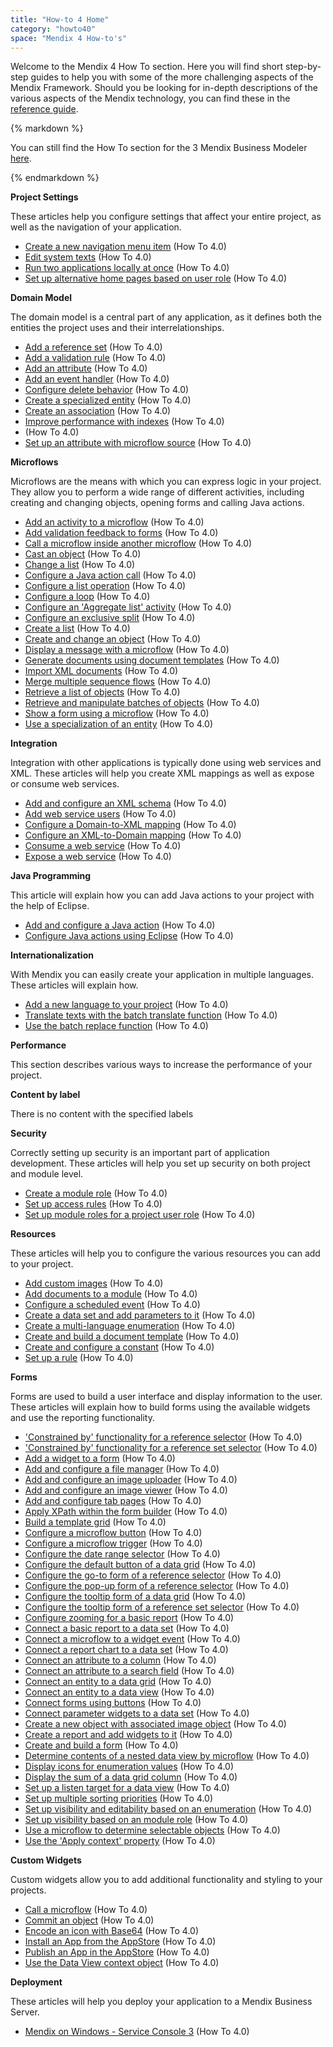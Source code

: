 ```yaml
---
title: "How-to 4 Home"
category: "howto40"
space: "Mendix 4 How-to's"
---
```

Welcome to the Mendix 4 How To section. Here you will find short step-by-step guides to help you with some of the more challenging aspects of the Mendix Framework. Should you be looking for in-depth descriptions of the various aspects of the Mendix technology, you can find these in the [reference guide](https://world.mendix.com/display/refguide4/Introduction).

<div class="alert alert-info">{% markdown %}

You can still find the How To section for the 3 Mendix Business Modeler [here](https://world.mendix.com/display/howto30/Home).

{% endmarkdown %}</div>**Project Settings**

These articles help you configure settings that affect your entire project, as well as the navigation of your application.

*   [Create a new navigation menu item](/display/howto40/create-a-new-navigation-menu-item) (How To 4.0)
*   [Edit system texts](/display/howto40/edit-system-texts) (How To 4.0)
*   [Run two applications locally at once](/display/howto40/run-two-applications-locally-at-once) (How To 4.0)
*   [Set up alternative home pages based on user role](/display/howto40/set-up-alternative-home-pages-based-on-user-role) (How To 4.0)

**Domain Model**

The domain model is a central part of any application, as it defines both the entities the project uses and their interrelationships.

*   [Add a reference set](/display/howto40/add-a-reference-set) (How To 4.0)
*   [Add a validation rule](/display/howto40/add-a-validation-rule) (How To 4.0)
*   [Add an attribute](/display/howto40/add-an-attribute) (How To 4.0)
*   [Add an event handler](/display/howto40/add-an-event-handler) (How To 4.0)
*   [Configure delete behavior](/display/howto40/configure-delete-behavior) (How To 4.0)
*   [Create a specialized entity](/display/howto40/create-a-specialized-entity) (How To 4.0)
*   [Create an association](/display/howto40/create-an-association) (How To 4.0)
*   [Improve performance with indexes](/display/howto40/improve-performance-with-indexes) (How To 4.0)
*   (How To 4.0)
*   [Set up an attribute with microflow source](/display/howto40/set-up-an-attribute-with-microflow-source) (How To 4.0)

**Microflows**

Microflows are the means with which you can express logic in your project. They allow you to perform a wide range of different activities, including creating and changing objects, opening forms and calling Java actions.

*   [Add an activity to a microflow](/display/howto40/add-an-activity-to-a-microflow) (How To 4.0)
*   [Add validation feedback to forms](/display/howto40/add-validation-feedback-to-forms) (How To 4.0)
*   [Call a microflow inside another microflow](/display/howto40/call-a-microflow-inside-another-microflow) (How To 4.0)
*   [Cast an object](/display/howto40/cast-an-object) (How To 4.0)
*   [Change a list](/display/howto40/change-a-list) (How To 4.0)
*   [Configure a Java action call](/display/howto40/configure-a-java-action-call) (How To 4.0)
*   [Configure a list operation](/display/howto40/configure-a-list-operation) (How To 4.0)
*   [Configure a loop](/display/howto40/configure-a-loop) (How To 4.0)
*   [Configure an 'Aggregate list' activity](/display/howto40/configure-an-%27aggregate-list%27-activity) (How To 4.0)
*   [Configure an exclusive split](/display/howto40/configure-an-exclusive-split) (How To 4.0)
*   [Create a list](/display/howto40/create-a-list) (How To 4.0)
*   [Create and change an object](/display/howto40/create-and-change-an-object) (How To 4.0)
*   [Display a message with a microflow](/display/howto40/display-a-message-with-a-microflow) (How To 4.0)
*   [Generate documents using document templates](/display/howto40/generate-documents-using-document-templates) (How To 4.0)
*   [Import XML documents](/display/howto40/import-xml-documents) (How To 4.0)
*   [Merge multiple sequence flows](/display/howto40/merge-multiple-sequence-flows) (How To 4.0)
*   [Retrieve a list of objects](/display/howto40/retrieve-a-list-of-objects) (How To 4.0)
*   [Retrieve and manipulate batches of objects](/display/howto40/retrieve-and-manipulate-batches-of-objects) (How To 4.0)
*   [Show a form using a microflow](/display/howto40/show-a-form-using-a-microflow) (How To 4.0)
*   [Use a specialization of an entity](/display/howto40/use-a-specialization-of-an-entity) (How To 4.0)

**Integration**

Integration with other applications is typically done using web services and XML. These articles will help you create XML mappings as well as expose or consume web services.

*   [Add and configure an XML schema](/display/howto40/add-and-configure-an-xml-schema) (How To 4.0)
*   [Add web service users](/display/howto40/add-web-service-users) (How To 4.0)
*   [Configure a Domain-to-XML mapping](/display/howto40/configure-a-domain-to-xml-mapping) (How To 4.0)
*   [Configure an XML-to-Domain mapping](/display/howto40/configure-an-xml-to-domain-mapping) (How To 4.0)
*   [Consume a web service](/display/howto40/consume-a-web-service) (How To 4.0)
*   [Expose a web service](/display/howto40/expose-a-web-service) (How To 4.0)

**Java Programming**

This article will explain how you can add Java actions to your project with the help of Eclipse.

*   [Add and configure a Java action](/display/howto40/add-and-configure-a-java-action) (How To 4.0)
*   [Configure Java actions using Eclipse](/display/howto40/configure-java-actions-using-eclipse) (How To 4.0)

**Internationalization**

With Mendix you can easily create your application in multiple languages. These articles will explain how.

*   [Add a new language to your project](/display/howto40/add-a-new-language-to-your-project) (How To 4.0)
*   [Translate texts with the batch translate function](/display/howto40/translate-texts-with-the-batch-translate-function) (How To 4.0)
*   [Use the batch replace function](/display/howto40/use-the-batch-replace-function) (How To 4.0)

**Performance**

This section describes various ways to increase the performance of your project.

**Content by label**

There is no content with the specified labels

**Security**

Correctly setting up security is an important part of application development. These articles will help you set up security on both project and module level.

*   [Create a module role](/display/howto40/create-a-module-role) (How To 4.0)
*   [Set up access rules](/display/howto40/set-up-access-rules) (How To 4.0)
*   [Set up module roles for a project user role](/display/howto40/set-up-module-roles-for-a-project-user-role) (How To 4.0)

**Resources**

These articles will help you to configure the various resources you can add to your project.

*   [Add custom images](/display/howto40/add-custom-images) (How To 4.0)
*   [Add documents to a module](/display/howto40/add-documents-to-a-module) (How To 4.0)
*   [Configure a scheduled event](/display/howto40/configure-a-scheduled-event) (How To 4.0)
*   [Create a data set and add parameters to it](/display/howto40/create-a-data-set-and-add-parameters-to-it) (How To 4.0)
*   [Create a multi-language enumeration](/display/howto40/create-a-multi-language-enumeration) (How To 4.0)
*   [Create and build a document template](/display/howto40/create-and-build-a-document-template) (How To 4.0)
*   [Create and configure a constant](/display/howto40/create-and-configure-a-constant) (How To 4.0)
*   [Set up a rule](/display/howto40/set-up-a-rule) (How To 4.0)

**Forms**

Forms are used to build a user interface and display information to the user. These articles will explain how to build forms using the available widgets and use the reporting functionality.

*   ['Constrained by' functionality for a reference selector](/display/howto40/%27constrained-by%27-functionality-for-a-reference-selector) (How To 4.0)
*   ['Constrained by' functionality for a reference set selector](/display/howto40/%27constrained-by%27-functionality-for-a-reference-set-selector) (How To 4.0)
*   [Add a widget to a form](/display/howto40/add-a-widget-to-a-form) (How To 4.0)
*   [Add and configure a file manager](/display/howto40/add-and-configure-a-file-manager) (How To 4.0)
*   [Add and configure an image uploader](/display/howto40/add-and-configure-an-image-uploader) (How To 4.0)
*   [Add and configure an image viewer](/display/howto40/add-and-configure-an-image-viewer) (How To 4.0)
*   [Add and configure tab pages](/display/howto40/add-and-configure-tab-pages) (How To 4.0)
*   [Apply XPath within the form builder](/display/howto40/apply-xpath-within-the-form-builder) (How To 4.0)
*   [Build a template grid](/display/howto40/build-a-template-grid) (How To 4.0)
*   [Configure a microflow button](/display/howto40/configure-a-microflow-button) (How To 4.0)
*   [Configure a microflow trigger](/display/howto40/configure-a-microflow-trigger) (How To 4.0)
*   [Configure the date range selector](/display/howto40/configure-the-date-range-selector) (How To 4.0)
*   [Configure the default button of a data grid](/display/howto40/configure-the-default-button-of-a-data-grid) (How To 4.0)
*   [Configure the go-to form of a reference selector](/display/howto40/configure-the-go-to-form-of-a-reference-selector) (How To 4.0)
*   [Configure the pop-up form of a reference selector](/display/howto40/configure-the-pop-up-form-of-a-reference-selector) (How To 4.0)
*   [Configure the tooltip form of a data grid](/display/howto40/configure-the-tooltip-form-of--a-data-grid) (How To 4.0)
*   [Configure the tooltip form of a reference set selector](/display/howto40/configure-the-tooltip-form-of-a-reference-set-selector) (How To 4.0)
*   [Configure zooming for a basic report](/display/howto40/configure-zooming-for-a-basic-report) (How To 4.0)
*   [Connect a basic report to a data set](/display/howto40/connect-a-basic-report-to-a-data-set) (How To 4.0)
*   [Connect a microflow to a widget event](/display/howto40/connect-a-microflow-to-a-widget-event) (How To 4.0)
*   [Connect a report chart to a data set](/display/howto40/connect-a-report-chart-to-a-data-set) (How To 4.0)
*   [Connect an attribute to a column](/display/howto40/connect-an-attribute-to-a-column) (How To 4.0)
*   [Connect an attribute to a search field](/display/howto40/connect-an-attribute-to-a-search-field) (How To 4.0)
*   [Connect an entity to a data grid](/display/howto40/connect-an-entity-to-a-data-grid) (How To 4.0)
*   [Connect an entity to a data view](/display/howto40/connect-an-entity-to-a-data-view) (How To 4.0)
*   [Connect forms using buttons](/display/howto40/connect-forms-using-buttons) (How To 4.0)
*   [Connect parameter widgets to a data set](/display/howto40/connect-parameter-widgets-to-a-data-set) (How To 4.0)
*   [Create a new object with associated image object](/display/howto40/create-a-new-object-with-associated-image-object) (How To 4.0)
*   [Create a report and add widgets to it](/display/howto40/create-a-report-and-add-widgets-to-it) (How To 4.0)
*   [Create and build a form](/display/howto40/create-and-build-a-form) (How To 4.0)
*   [Determine contents of a nested data view by microflow](/display/howto40/determine-contents-of-a-nested-data-view-by-microflow) (How To 4.0)
*   [Display icons for enumeration values](/display/howto40/display-icons-for-enumeration-values) (How To 4.0)
*   [Display the sum of a data grid column](/display/howto40/display-the-sum-of-a-data-grid-column) (How To 4.0)
*   [Set up a listen target for a data view](/display/howto40/set-up-a-listen-target-for-a-data-view) (How To 4.0)
*   [Set up multiple sorting priorities](/display/howto40/set-up-multiple-sorting-priorities) (How To 4.0)
*   [Set up visibility and editability based on an enumeration](/display/howto40/set-up-visibility-and-editability-based-on-an-enumeration) (How To 4.0)
*   [Set up visibility based on an module role](/display/howto40/set-up-visibility-based-on-an-module-role) (How To 4.0)
*   [Use a microflow to determine selectable objects](/display/howto40/use-a-microflow-to-determine-selectable-objects) (How To 4.0)
*   [Use the 'Apply context' property](/display/howto40/use-the-%27apply-context%27-property) (How To 4.0)

**Custom Widgets**

Custom widgets allow you to add additional functionality and styling to your projects.

*   [Call a microflow](/display/howto40/call-a-microflow) (How To 4.0)
*   [Commit an object](/display/howto40/commit-an-object) (How To 4.0)
*   [Encode an icon with Base64](/display/howto40/encode-an-icon-with-base64) (How To 4.0)
*   [Install an App from the AppStore](/display/howto40/install-an-app-from-the-appstore) (How To 4.0)
*   [Publish an App in the AppStore](/display/howto40/publish-an-app-in-the-appstore) (How To 4.0)
*   [Use the Data View context object](/display/howto40/use-the-data-view-context-object) (How To 4.0)

**Deployment**

These articles will help you deploy your application to a Mendix Business Server.

*   [Mendix on Windows - Service Console 3](/display/howto40/mendix-on-windows---service-console-3) (How To 4.0)